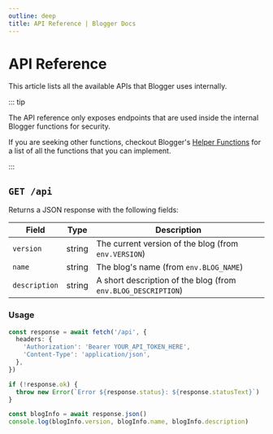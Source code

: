 ```yaml
---
outline: deep
title: API Reference | Blogger Docs
---
```


# API Reference

This article lists all the available APIs that Blogger uses internally.

::: tip

The API reference only exposes endpoints that are used inside the internal Blogger functions for security. 

If you are seeking other functions, checkout Blogger's [Helper Functions](/utils/helpers) for a list of all the functions that you can implement.

:::

## `GET /api`

Returns a JSON response with the following fields:

| Field       | Type   | Description                |
| ----------- | ------ | --------------------------|
| `version`   | string | The current version of the blog (from `env.VERSION`) |
| `name`      | string | The blog's name (from `env.BLOG_NAME`)                |
| `description` | string | A short description of the blog (from `env.BLOG_DESCRIPTION`) |

### Usage

```ts
const response = await fetch('/api', {
  headers: {
    'Authorization': 'Bearer YOUR_API_TOKEN_HERE',
    'Content-Type': 'application/json',
  },
})

if (!response.ok) {
  throw new Error(`Error ${response.status}: ${response.statusText}`)
}

const blogInfo = await response.json()
console.log(blogInfo.version, blogInfo.name, blogInfo.description)
```
